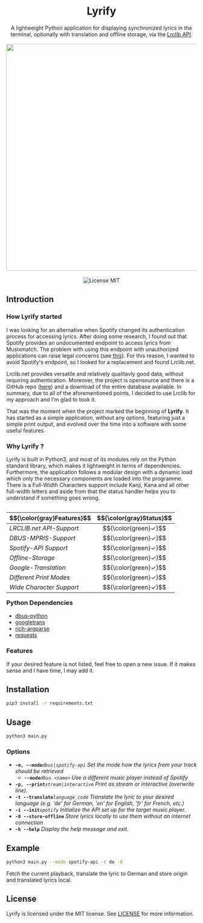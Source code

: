 
<div align="center">
<h1>Lyrify<br></h1>
A lightweight Python application for displaying synchronized lyrics in the terminal, optionally with translation and offline storage, via the <a href="https://lrclib.net">Lrclib API</a>.
<br></br>
<img src="https://github.com/user-attachments/assets/f1e977a2-a204-4bc9-882a-fffcb10d3138" width="600"></img>
<br></br>
<img alt="License MIT" src="https://img.shields.io/badge/License-MIT-blue"></img>
</div>




## Introduction

### How Lyrify started 

I was looking for an alternative when Spotify changed its authentication process for accessing lyrics. After doing some research, I found out that Spotify provides an undocumented endpoint to access lyrics from Musixmatch. The problem with using this endpoint with unauthorized applications can raise legal concerns (see [this](https://stackoverflow.com/a/73853859)). For this reason, I wanted to avoid Spotify's endpoint, so I looked for a replacement and found Lrclib.net. 

Lrclib.net provides versatile and relatively qualitavly good data, without requiring authentication. Moreover, the project is opensource and there is a GitHub repo ([here](https://github.com/tranxuanthang/lrclib)) and a download of the entire database available. In summary, due to all of the aforementioned points, I decided to use Lrclib for my approach and I'm glad to took it. 

That was the moment when the project marked the beginning of **Lyrify**. It has started as a simple application, without any options, featuring just a simple print output, and evolved over the time into a software with some useful features. 


### Why Lyrify ?

Lyrify is built in Python3, and most of its modules rely on the Python standard library, which makes it lightweight in terms of dependencies. Furthermore, the application follows a modular design with a dynamic load which only the necessary components are loaded into the programme. There is a Full-Width Characters support include Kanji, Kana and all other full-width letters and aside from that the status handler helps you to understand if something goes wrong. 


<table align="right">
    <thead>
        <tr>
            <th align="center">$${\color{gray}Features}$$</th>
            <th align="center">$${\color{gray}Status}$$</th>
        </tr>
    </thead>
    <tbody>
        <tr>
            <td align="left"><i>LRCLIB.net API-Support</i></td>
            <td align="center">$${\color{green}✓}$$</td> 
        </tr>
        <tr>
            <td align="left"><i>DBUS-MPRIS-Support</i></td>
            <td align="center">$${\color{green}✓}$$</td>          
        </tr>
        <tr>
            <td align="left"><i>Spotify-API Support</i></td>
            <td align="center">$${\color{green}✓}$$</td>           
        </tr>
        <tr>
            <td align="left"><i>Offline-Storage</i></td>
            <td align="center">$${\color{green}✓}$$</td>     
        </tr>
        <tr>
            <td align="left"><i>Google-Translation</i></td>
            <td align="center">$${\color{green}✓}$$</td>          
        </tr>
        <tr>
            <td align="left"><i>Different Print Modes</i></td>
            <td align="center">$${\color{green}✓}$$</td> 
        </tr>
        <tr>
            <td align="left"><i>Wide Character Support</i></td>
            <td align="center">$${\color{green}✓}$$</td>        
        </tr>
    </tbody>
</table>

### Python Dependencies 

- [dbus-python](https://pypi.org/project/dbus-python/)
- [googletrans](https://pypi.org/project/googletrans/)
- [rich-argparse](https://github.com/hamdanal/rich-argparse)
- [requests](https://github.com/psf/requests)
  
### Features

If your desired feature is not listed, feel free to open a new issue. If it makes sense and I have time, I may add it.

## Installation

```bash
pip3 install -r requirements.txt
```

## Usage
```bash
python3 main.py
```

### Options

- **```-m, --mode```**_```dbus|spotify-api```_  _Set the mode how the lyrics from your track should be retrieved_
  - **```--mode```**_```dbus <name>```_ _Use a different music player instead of Spotify_
- **```-p, --print```**_```stream|interactive```_  _Print as stream or interactive (overwrite line)._
- **```-t --translate```**_```language_code```_ _Translate the lyric to your desired language (e.g. 'de' for German, 'en' for English, 'fr' for French, etc.)_
- **```-i --init```**_```spotify```_ _Initialize the API set up for the target music player._
- **```-0 --store-offline```** _Store lyrics locally to use them without an internet connection_
- **```-h --help```** _Display the help message and exit._

## Example

```bash
python3 main.py --mode spotify-api -t de -0
```
Fetch the current playback, translate the lyric to German and store origin and translated lyrics local.

## License
Lyrify is licensed under the MIT license. See [LICENSE](https://github.com/newst4rt/Lyrify/blob/main/LICENSE) for more information.
